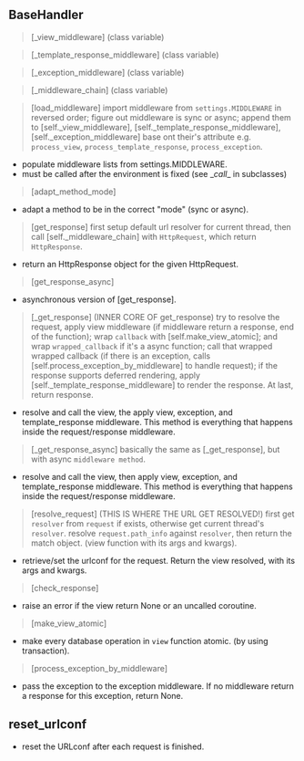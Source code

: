 ## BaseHandler
> [_view_middleware] (class variable)

> [_template_response_middleware] (class variable)

> [_exception_middleware] (class variable)

> [_middleware_chain] (class variable)

> [load_middleware] import middleware from `settings.MIDDLEWARE` in reversed order; figure out middleware is sync or async; append them to [self._view_middleware], [self._template_response_middleware], [self._exception_middleware] base ont their's attribute e.g. `process_view`, `process_template_response`, `process_exception`. 
* populate middleware lists from settings.MIDDLEWARE.
* must be called after the environment is fixed (see \__call__ in subclasses)

> [adapt_method_mode]
* adapt a method to be in the correct "mode" (sync or async).

> [get_response] first setup default url resolver for current thread, then call [self._middleware_chain] with `HttpRequest`, which return `HttpResponse`.
* return an HttpResponse object for the given HttpRequest.

> [get_response_async]
* asynchronous version of [get_response].

> [\_get_response] (INNER CORE OF get_response) try to resolve the request, apply view middleware (if middleware return a response, end of the function); wrap `callback` with [self.make_view_atomic]; and wrap `wrapped_callback` if it's a async function; call that wrapped wrapped callback (if there is an exception, calls [self.process_exception_by_middleware] to handle request); if the response supports deferred rendering, apply [self._template_response_middleware] to render the response. At last, return response.
* resolve and call the view, the apply view, exception, and template_response middleware. This method is everything that happens inside the request/response middleware.

> [\_get_response_async] basically the same as [\_get_response], but with async `middleware method`.
* resolve and call the view, then apply view, exception, and template_response middleware. This method is everything that happens inside the request/response middleware.

> [resolve_request] (THIS IS WHERE THE URL GET RESOLVED!) first get `resolver` from `request` if exists, otherwise get current thread's `resolver`. resolve `request.path_info` against `resolver`, then return the match object. (view function with its args and kwargs).
* retrieve/set the urlconf for the request. Return the view resolved, with its args and kwargs.

> [check_response]
* raise an error if the view return None or an uncalled coroutine.

> [make_view_atomic]
* make every database operation in `view` function atomic. (by using transaction).

> [process_exception_by_middleware]
* pass the exception to the exception middleware. If no middleware return a response for this exception, return None.

## reset_urlconf
* reset the URLconf after each request is finished.
